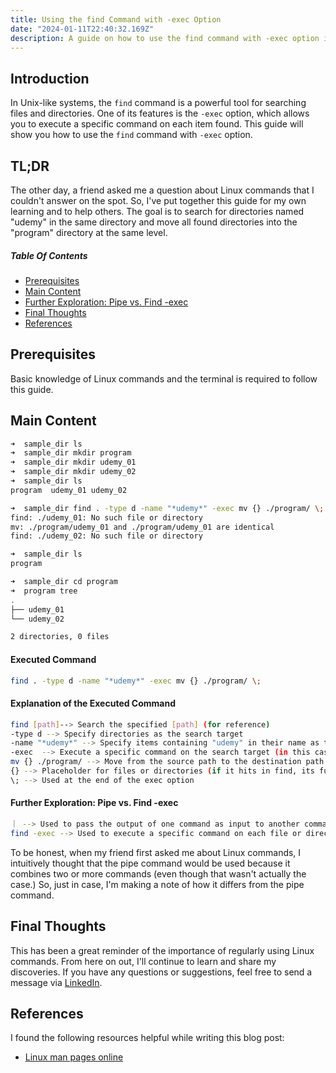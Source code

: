 ```yaml
---
title: Using the find Command with -exec Option
date: "2024-01-11T22:40:32.169Z"
description: A guide on how to use the find command with -exec option in Unix-like systems.
---
```


## Introduction

In Unix-like systems, the `find` command is a powerful tool for searching files and directories. One of its features is the `-exec` option, which allows you to execute a specific command on each item found. This guide will show you how to use the `find` command with `-exec` option.

## TL;DR

The other day, a friend asked me a question about Linux commands that I couldn't answer on the spot. So, I've put together this guide for my own learning and to help others. The goal is to search for directories named "udemy" in the same directory and move all found directories into the "program" directory at the same level.



##### Table Of Contents
 -  [Prerequisites](#anchor1)
 -  [Main Content](#anchor2)
 -  [Further Exploration: Pipe vs. Find -exec](#anchor3)
 -  [Final Thoughts](#anchor4)
 -  [References](#anchor5)

<a id="anchor1"></a>
## Prerequisites
Basic knowledge of Linux commands and the terminal is required to follow this guide.

<a id="anchor2"></a>
## Main Content

```bash
➜  sample_dir ls
➜  sample_dir mkdir program
➜  sample_dir mkdir udemy_01
➜  sample_dir mkdir udemy_02
➜  sample_dir ls
program  udemy_01 udemy_02

➜  sample_dir find . -type d -name "*udemy*" -exec mv {} ./program/ \;
find: ./udemy_01: No such file or directory
mv: ./program/udemy_01 and ./program/udemy_01 are identical
find: ./udemy_02: No such file or directory

➜  sample_dir ls
program

➜  sample_dir cd program
➜  program tree
.
├── udemy_01
└── udemy_02

2 directories, 0 files
```

#### Executed Command

```bash
find . -type d -name "*udemy*" -exec mv {} ./program/ \;
```

#### Explanation of the Executed Command

```bash
find [path]--> Search the specified [path] (for reference)
-type d --> Specify directories as the search target
-name "*udemy*" --> Specify items containing "udemy" in their name as the search target
-exec  --> Execute a specific command on the search target (in this case, the mv command)
mv {} ./program/ --> Move from the source path to the destination path ※ mv {source} {destination}
{} --> Placeholder for files or directories (if it hits in find, its full path is stored) ※ In other words, it becomes like this --> mv {source (full path of the directory that hit)} {destination (./program/)}
\; --> Used at the end of the exec option
```

<a id="anchor3"></a>
#### Further Exploration: Pipe vs. Find -exec

```bash
｜ --> Used to pass the output of one command as input to another command
find -exec --> Used to execute a specific command on each file or directory that find has searched
```
To be honest, when my friend first asked me about Linux commands, I intuitively thought that the pipe command would be used because it combines two or more commands (even though that wasn't actually the case.) So, just in case, I'm making a note of how it differs from the pipe command.

<a id="anchor4"></a>
## Final Thoughts

This has been a great reminder of the importance of regularly using Linux commands. From here on out, I'll continue to learn and share my discoveries. If you have any questions or suggestions, feel free to send a message via [LinkedIn](https://www.linkedin.com/in/kaz-smino-27a20a178).

<a id="anchor5"></a>
## References

I found the following resources helpful while writing this blog post:

- [Linux man pages online](https://man7.org/linux/man-pages/man1/find.1.html#EXAMPLES)
